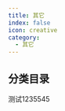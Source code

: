 ```yaml
---
title: 其它
index: false
icon: creative
category:
  - 其它
---
```


## 分类目录

测试1235545
<ArticlesMenu />
